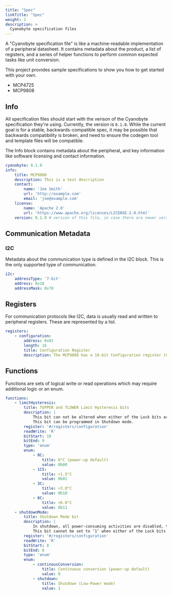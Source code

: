 ```yaml
---
title: "Spec"
linkTitle: "Spec"
weight: 1
description: >
  Cyanobyte specification files
---
```


A "Cyanobyte specification file" is like a machine-readable implementation of a peripheral datasheet.
It contains metadata about the product, a list of registers, and a series of helper functions to
perform common expected tasks like unit conversion.

This project provides sample specifications to show you how to get started with your own.

* MCP4725
* MCP9808

## Info

All specification files should start with the verison of the Cyanobyte specification they're using.
Currently, the version is `0.1.0`. While the current goal is for a stable, backwards-compatible spec,
it may be possible that backwards compatibility is broken, and need to ensure the codegen tool and
template files will be compatible.

The Info block contains metadata about the peripheral, and key information like software licensing and
contact information.

```yaml
cyanobyte: 0.1.0
info:
    title: MCP9808
    description: This is a test description
    contact:
        name: 'Joe Smith'
        url: 'http://example.com'
        email: 'joe@example.com'
    license:
        name: 'Apache 2.0'
        url: 'https://www.apache.org/licenses/LICENSE-2.0.html'
    version: 0.1.0 # version of this file, in case there are newer versions later on
```

## Communication Metadata
### I2C

Metadata about the communication type is defined in the I2C block. This is the only supported type of
communication.

```yaml
i2c:
    addressType: '7-bit'
    address: 0x18
    addressMask: 0x78
```

## Registers
For communication protocols like I2C, data is usually read and written to peripheral registers.
These are represented by a list.

```yaml
registers:
    - configuration:
        address: 0x01
        length: 16
        title: Configuration Register
        description: The MCP9808 has a 16-bit Configuration register (CONFIG) that allows the user to set various functions for a robust temperature monitoring system. Bits 10 through 0 are used to select the temperature alert output hysteresis, device shutdown or Low-Power mode, temperature boundary and critical temperature lock, and temperature Alert output enable/disable. In addition, Alert output condition (output set for TUPPER and TLOWER temperature boundary or TCRIT only), Alert output status and Alert output polarity and mode (Comparator Output or Interrupt Output mode) are user-configurable
```

## Functions
Functions are sets of logical write or read operations which may require additional logic or an enum.

```yaml
functions:
    - limitHysteresis:
        title: TUPPER and TLOWER Limit Hysteresis bits
        description: |
            This bit can not be altered when either of the Lock bits are set (bit 6 and bit 7). 
            This bit can be programmed in Shutdown mode.
        register: '#/registers/configuration'
        readWrite: 'R'
        bitStart: 10
        bitEnd: 9
        type: 'enum'
        enum:
            - 0C:
                title: 0°C (power-up default)
                value: 0b00
            - 1C5:
                title: +1.5°C
                value: 0b01
            - 3C:
                title: +3.0°C
                value: 0b10
            - 6C:
                title: +6.0°C
                value: 0b11
    - shutdownMode:
        title: Shutdown Mode bit
        description: |
            In shutdown, all power-consuming activities are disabled, though all registers can be written to or read.
            This bit cannot be set to ‘1’ when either of the Lock bits is set (bit 6 and bit 7). However, it can be cleared to ‘0’ for continuous conversion while locked.
        register: '#/registers/configuration'
        readWrite: 'R'
        bitStart: 8
        bitEnd: 8
        type: 'enum'
        enum:
            - continousConversion:
                title: Continuous conversion (power-up default)
                value: 0
            - shutdown:
                title: Shutdown (Low-Power mode)
                value: 1
```


